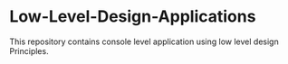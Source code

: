 # Low-Level-Design-Applications
This repository contains console level application using low level design Principles.
